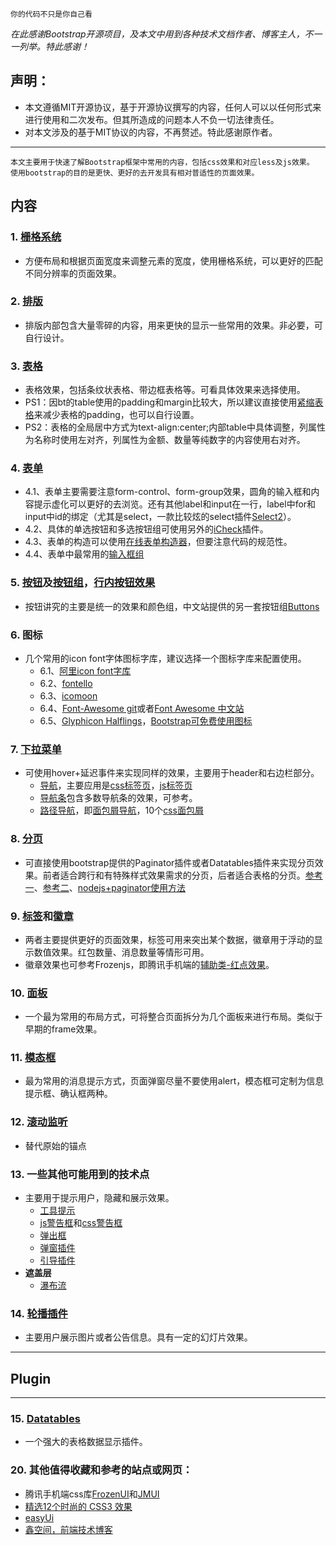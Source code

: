 
    你的代码不只是你自己看

*在此感谢Bootstrap开源项目，及本文中用到各种技术文档作者、博客主人，不一一列举。特此感谢！*
## 声明：
- 本文遵循MIT开源协议，基于开源协议撰写的内容，任何人可以以任何形式来进行使用和二次发布。但其所造成的问题本人不负一切法律责任。
- 对本文涉及的基于MIT协议的内容，不再赘述。特此感谢原作者。

---
	本文主要用于快速了解Bootstrap框架中常用的内容，包括css效果和对应less及js效果。
	使用bootstrap的目的是更快、更好的去开发具有相对普适性的页面效果。

## 内容
### 1. [栅格系统](http://v3.bootcss.com/css/#grid)
- 方便布局和根据页面宽度来调整元素的宽度，使用栅格系统，可以更好的匹配不同分辨率的页面效果。

### 2. [排版](http://v3.bootcss.com/css/#type)
- 排版内部包含大量零碎的内容，用来更快的显示一些常用的效果。非必要，可自行设计。

### 3. [表格](http://v3.bootcss.com/css/#tables)
- 表格效果，包括条纹状表格、带边框表格等。可看具体效果来选择使用。
- PS1：因bt的table使用的padding和margin比较大，所以建议直接使用[紧缩表格](http://v3.bootcss.com/css/#tables-condensed)来减少表格的padding，也可以自行设置。
- PS2：表格的全局居中方式为text-align:center;内部table中具体调整，列属性为名称时使用左对齐，列属性为金额、数量等纯数字的内容使用右对齐。

### 4. [表单](http://v3.bootcss.com/css/#forms)
- 4.1、表单主要需要注意form-control、form-group效果，圆角的输入框和内容提示虚化可以更好的去浏览。还有其他label和input在一行，label中for和input中id的绑定（尤其是select，一款比较炫的select插件[Select2](http://select2.github.io/examples.html)）。
- 4.2、具体的单选按钮和多选按钮组可使用另外的[iCheck](http://www.bootcss.com/p/icheck/)插件。
- 4.3、表单的构造可以使用[在线表单构造器](http://www.bootcss.com/p/bootstrap-form-builder/)，但要注意代码的规范性。
- 4.4、表单中最常用的[输入框组](http://v3.bootcss.com/components/#input-groups)

### 5. [按钮](http://v3.bootcss.com/css/#buttons)及[按钮组](http://v3.bootcss.com/components/#btn-groups)，[行内按钮效果](http://v3.bootcss.com/javascript/#buttons)
- 按钮讲究的主要是统一的效果和颜色组，中文站提供的另一套按钮组[Buttons](http://www.bootcss.com/p/buttons/)

### 6. 图标
- 几个常用的icon font字体图标字库，建议选择一个图标字库来配置使用。
  - 6.1、[阿里icon font字库](http://www.iconfont.cn/)
  - 6.2、[fontello](http://fontello.com/)
  - 6.3、[icomoon](http://icomoon.io/app/#/select)
  - 6.4、[Font-Awesome git](http://fortawesome.github.io/Font-Awesome/)或者[Font Awesome 中文站](http://www.bootcss.com/p/font-awesome/)
  - 6.5、[Glyphicon Halflings](http://glyphicons.com/)，[Bootstrap可免费使用图标](http://v3.bootcss.com/components/#glyphicons)
  
### 7. [下拉菜单](http://v3.bootcss.com/components/#dropdowns)
- 可使用hover+延迟事件来实现同样的效果，主要用于header和右边栏部分。
  - [导航](http://v3.bootcss.com/components/#nav)，主要应用是[css标签页](http://v3.bootcss.com/components/#nav-tabs)，[js标签页](http://v3.bootcss.com/javascript/#tabs)
  - [导航条](http://v3.bootcss.com/components/#navbar)包含多数导航条的效果，可参考。
  - [路径导航](http://v3.bootcss.com/components/#breadcrumbs)，即[面包屑导航](http://www.chinaz.com/web/2014/1124/374939.shtml)，10个[css面包屑](http://www.wzsky.net/html/Website/Experience/118822.html)
  
### 8. [分页](http://v3.bootcss.com/components/#pagination)
- 可直接使用bootstrap提供的Paginator插件或者Datatables插件来实现分页效果。前者适合跨行和有特殊样式效果需求的分页，后者适合表格的分页。[参考一](http://my.oschina.net/shunshun/blog/204587)、[参考二](http://www.cnblogs.com/william-lin/p/3909613.html)、[nodejs+paginator使用方法](http://blog.fens.me/nodejs-bootstrap-paginator/)

### 9. [标签](http://v3.bootcss.com/components/#labels)和[徽章](http://v3.bootcss.com/components/#badges)
- 两者主要提供更好的页面效果，标签可用来突出某个数据，徽章用于浮动的显示数值效果。红包数量、消息数量等情形可用。
- 徽章效果也可参考Frozenjs，即腾讯手机端的[辅助类-红点效果](http://frozenui.github.io/frozenui/)。

### 10. [面板](http://v3.bootcss.com/components/#panels)
- 一个最为常用的布局方式，可将整合页面拆分为几个面板来进行布局。类似于早期的frame效果。

### 11. [模态框](http://v3.bootcss.com/javascript/#modals)
- 最为常用的消息提示方式，页面弹窗尽量不要使用alert，模态框可定制为信息提示框、确认框两种。

### 12. [滚动监听](http://v3.bootcss.com/javascript/#scrollspy)
- 替代原始的锚点

### 13. 一些其他可能用到的技术点
- 主要用于提示用户，隐藏和展示效果。
  - [工具提示](http://v3.bootcss.com/javascript/#tooltips)
  - [js警告框](http://v3.bootcss.com/javascript/#alerts)和[css警告框](http://v3.bootcss.com/components/#alerts)
  - [弹出框](http://v3.bootcss.com/javascript/#popovers)
  - [弹窗插件](http://www.bujichong.com/sojs/sobox/index.html)
  - [引导插件](http://bootstraptour.com/)
- **遮盖层**
  - [瀑布流](http://www.17sucai.com/pins/tag/548.html)

### 14. [轮播插件](http://v3.bootcss.com/javascript/#carousel)
- 主要用户展示图片或者公告信息。具有一定的幻灯片效果。

---
## Plugin

---

### 15. [Datatables](http://dt.thxopen.com/example/)
- 一个强大的表格数据显示插件。

### 20. 其他值得收藏和参考的站点或网页：
  - 腾讯手机端css库[FrozenUI](http://frozenui.github.io/frozenui/)和[JMUI](http://alloyteam.github.io/Spirit/modules/JMUI/demo.html)
  - [精选12个时尚的 CSS3 效果](http://www.yyyweb.com/3103.html)
  - [easyUi](http://www.jeasyui.net/)
  - [鑫空间，前端技术博客](http://www.zhangxinxu.com/php/)



